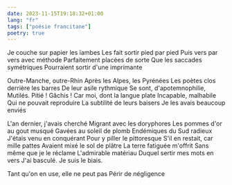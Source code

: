 ```yaml
---
date: 2023-11-15T19:18:32+01:00
lang: "fr"
tags: ["poésie francitane"]
poetry: true
---
```

Je couche sur papier les ïambes
Les fait sortir pied par pied
Puis vers par vers avec méthode
Parfaitement placées de sorte
Que les saccades symétriques
Pourraient sortir d'une imprimante

Outre-Manche, outre-Rhin
Après les Alpes, les Pyrénées
Les poètes clos derrière les barres
De leur asile rythmique
Se sont, d'apotemnophilie,
Mutilés. Pitié ! Gâchis !
Car moi, dont la langue plate
Incapable, malhabile
Qui ne pouvait reproduire
La subtilité de leurs baisers
Je les avais beaucoup enviés

L'an dernier, j'avais cherché
Migrant avec les doryphores
Les pommes d'or au gout musqué
Gavées au soleil de plomb
Endémiques du Sud radieux
J'étais venu en conquérant
Pour y piller le pittoresque
S'il en restait, car mille pattes
Avaient mixé le sol de plâtre
La terre fatiguée m'offrit
Sans même que je le réclame
L'admirable matériau
Duquel sertir mes mots en vers
J'ai basculé. Je suis le biais.

Tant qu'on en use, elle ne peut pas
Périr de négligence
